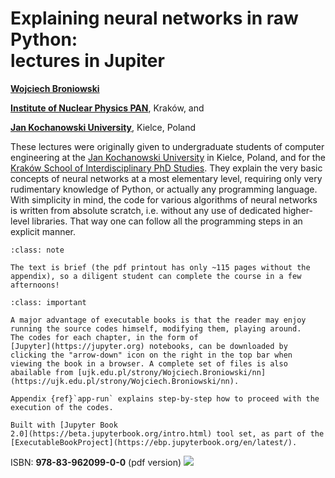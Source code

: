 # Explaining neural networks in raw Python: <br> lectures in Jupiter

 [**Wojciech Broniowski**](https://www.ujk.edu.pl/~broniows)

[**Institute of Nuclear Physics PAN**](https://www.ifj.edu.pl), Kraków, and

[**Jan Kochanowski University**](https://www.ujk.edu.pl), Kielce, Poland


These lectures were originally given to undergraduate students of computer engineering at the [Jan Kochanowski University](https://www.ujk.edu.pl) in Kielce, Poland, and for
the [Kraków School of Interdisciplinary PhD Studies](https://kisd.ifj.edu.pl/news/). They explain the very basic concepts of neural networks at a most elementary level, requiring only very rudimentary knowledge of Python, or actually any programming language. With simplicity in mind, the code for various algorithms of neural networks is written from absolute scratch, i.e. without any use of dedicated higher-level libraries. That way one can follow all the programming steps in an explicit manner.

```{admonition} Brevity
:class: note

The text is brief (the pdf printout has only ~115 pages without the appendix), so a diligent student can complete the course in a few afternoons!
```


```{admonition} How to use the book codes
:class: important

A major advantage of executable books is that the reader may enjoy running the source codes himself, modifying them, playing around. 
The codes for each chapter, in the form of 
[Jupyter](https://jupyter.org) notebooks, can be downloaded by clicking the "arrow-down" icon on the right in the top bar when viewing the book in a browser. A complete set of files is also abailable from [ujk.edu.pl/strony/Wojciech.Broniowski/nn](https://ujk.edu.pl/strony/Wojciech.Broniowski/nn).

Appendix {ref}`app-run` explains step-by-step how to proceed with the execution of the codes.
```


```{note}
Built with [Jupyter Book
2.0](https://beta.jupyterbook.org/intro.html) tool set, as part of the
[ExecutableBookProject](https://ebp.jupyterbook.org/en/latest/).  
```


ISBN: **978-83-962099-0-0** (pdf version) ![](images/barcode.gif)
